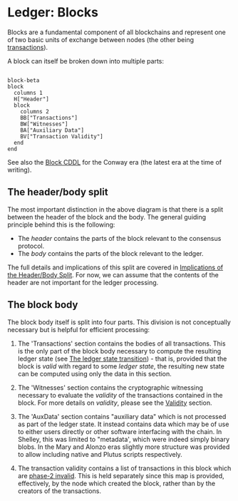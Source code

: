 # Ledger: Blocks

Blocks are a fundamental component of all blockchains and represent one of two
basic units of exchange between nodes (the other being [transactions](./transactions.md)).

A block can itself be broken down into multiple parts:

```mermaid

block-beta
block
  columns 1
  H["Header"]
  block
    columns 2
    BB["Transactions"]
    BW["Witnesses"]
    BA["Auxiliary Data"]
    BV["Transaction Validity"]
  end
end

```

See also the [Block CDDL](https://github.com/IntersectMBO/cardano-ledger/blob/master/eras/conway/impl/cddl-files/conway.cddl#L8)
for the Conway era (the latest era at the time of writing).

## The header/body split

The most important distinction in the above diagram is that there is a split
between the header of the block and the body. The general guiding principle
behind this is the following:

- The *header* contains the parts of the block relevant to the consensus
  protocol.
- The *body* contains the parts of the block relevant to the ledger.

The full details and implications of this split are covered in
[Implications of the Header/Body Split](../constraints/header-body-split.md).
For now, we can assume that the contents of the header are not important for
the ledger processing.

## The block body

The block body itself is split into four parts. This division is not conceptually
necessary but is helpful for efficient processing:

1. The 'Transactions' section contains the bodies of all transactions. This is
    the only part of the block body necessary to compute the resulting ledger
    state (see [The ledger state transition](../state-transition.md)) - that is,
    provided that the block is _valid_ with regard to some _ledger state_, the
    resulting new state can be computed using only the data in this section.

2. The 'Witnesses' section contains the cryptographic witnessing necessary to
    evaluate the _validity_ of the transactions contained in the block. For
    more details on _validity_, please see the [Validity](../state-transition/validity.md)
    section.

3. The 'AuxData' section contains "auxiliary data" which is not processed
    as part of the ledger state. It instead contains data which may be of use
    to either users directly or other software interfacing with the chain. In
    Shelley, this was limited to "metadata', which were indeed simply binary
    blobs. In the Mary and Alonzo eras slightly more structure was provided to
    allow including native and Plutus scripts respectively.

4. The transaction validity contains a list of transactions in this block which
    are [phase-2 invalid](../state-transition/validity.md). This is held
    separately since this map is provided, effectively, by the node which
    created the block, rather than by the creators of the transactions.
